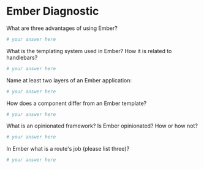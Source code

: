 # Ember Diagnostic

What are three advantages of using Ember?

```sh
# your answer here
```

What is the templating system used in Ember? How it is related to
handlebars?

```sh
# your answer here
```

Name at least two layers of an Ember application:

```sh
# your answer here
```

How does a component differ from an Ember template?

```sh
# your answer here
```

What is an opinionated framework? Is Ember opinionated? How or how not?

```sh
# your answer here
```

In Ember what is a route's job (please list three)?

```sh
# your answer here
```
